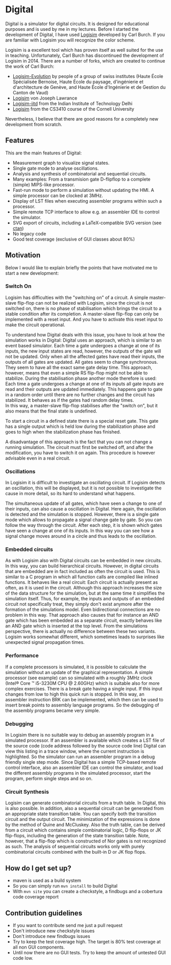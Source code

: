 # Digital #

Digital is a simulator for digital circuits. It is designed for educational purposes and
is used by me in my lectures.
Before I started the development of Digital, I have
used [Logisim](http://www.cburch.com/logisim/) developed by Carl Burch. 
If you are familiar with Logisim you will recognize the color scheme.

Logisim is a excellent tool which has proven itself as well suited for the use in teaching. 
Unfortunately, Carl Burch has discontinued the development of Logisim in 2014.
There are a number of forks, which are created to continue the work of Carl Burch:

- [Logisim-Evolution](https://github.com/reds-heig/logisim-evolution) by people of a group of swiss institutes (Haute École Spécialisée Bernoise, Haute École du paysage, d'ingénierie et d'architecture de Genève, and Haute École d'Ingénierie et de Gestion du Canton de Vaud)
- [Logisim](https://github.com/lawrancej/logisim) von Joseph Lawrance
- [Logisim-iitd](https://code.google.com/archive/p/logisim-iitd/) from the Indian Institute of Technology Delhi
- [Logisim](http://www.cs.cornell.edu/courses/cs3410/2015sp/) from the CS3410 course of the Cornell University

Nevertheless, I believe that there are good reasons for a completely new development from scratch.

## Features ##

This are the main features of Digital:

- Measurement graph to visualize signal states.
- Single gate mode to analyse oscillations.
- Analysis and synthesis of combinatorial and sequential circuits.
- Many examples: From a transmision gate D-flipflop to a complete (simple) MIPS-like processor.
- Fast-run mode to perform a simulation without updating the HMI.
  A simple processor can be clocked at 3MHz.
- Display of LST files when executing assembler programs within such a processor.
- Simple remote TCP interface to allow e.g. an assembler IDE to control the simulator.
- SVG export of circuits, including a LaTeX-compatible SVG version (see [ctan](https://www.ctan.org/tex-archive/info/svg-inkscape))
- No legacy code
- Good test coverage (exclusive of GUI classes about 80%)

## Motivation ##

Below I would like to explain briefly the points that have motivated me to start a new development:

### Switch On ###

Logisim has difficulties with the "switching on" of a circuit. A simple master-slave flip-flop
can not be realized with Logisim, since the circuit is not switched on, there is no
phase of stabilisation which brings the circuit to a stable condition after its completion.
A master-slave flip-flop can only be implemented with a reset input. And you have to activate this 
reset input to make the circuit operational.

To understand how Digital deals with this issue, you have to look at how the simulation works in Digital:
Digital uses an approach, which is similar to an event based simulator. Each time a
gate undergoes a change at one of its inputs, the new input states are read, however,
the outputs of the gate will not be updated. Only when all the affected gates have read their inputs, 
the outputs of all gates are updated. All gates seem to change synchronous. 
They seem to have all the exact same gate delay time.
This approach, however, means that even a simple RS flip-flop might not be able to stabilize.
During the stabilisation phase another mode therefore is used: Each time a
gate undergoes a change at one of its inputs all gate inputs are read and their outputs are updated
immediately. This happens gate to gate in a random order until there are no further changes and the 
circuit has stabilized. It behaves as if the gates had random delay times.  
In this way, a master-slave flip-flop stabilises after the "switch on", but it also means that the final 
state is undefined.
 
To start a circuit in a defined state there is a special reset gate.
This gate has a single output which is held low during the stabilization phase and goes to 
high when the stabilization phase has finished.

A disadvantage of this approach is the fact that you can not change a running simulation. The circuit must 
first be switched off, and after the modification, you have to switch it on again. This procedure is
however advisable even in a real circuit.

### Oscillations ###

In Logisim it is difficult to investigate an oscillating circuit. If Logisim detects an oscillation,
this will be displayed, but it is not possible to investigate the cause in more detail, so its hard to
understand what happens.

The simultaneous update of all gates, which have seen a change to one of their inputs, can also cause
a oscillation in Digital. Here again, the oscillation is detected and the simulation is stopped.
However, there is a single gate mode which allows to propagate a signal change gate by gate. So you can
follow the way through the circuit. After each step, it is shown which gates have seen a change at one 
of its inputs.
In this way you can see how a signal change moves around in a circle and thus leads to the oscillation.

### Embedded circuits ###

As with Logisim also with Digital circuits can be embedded in new circuits. In this way,
you can build hierarchical circuits. However, in digital circuits that are embedded are in fact included as often
the circuit is used. This is similar to a C program in which all
function calls are compiled like inlined functions. It behaves like a real circuit: Each circuit is actually
present as often, as it is used in the circuit. Although this approach increases the size of the data structure for the simulation,
but at the same time it simplifies the simulation itself. Thus, for example, the inputs and outputs of an 
embedded circuit not specifically treat, they simply don't exist anymore after the formation of the simulations model. 
Even bidirectional connections are no problem in this way.
That approach also causes that for instance an AND gate which has been embedded as a separate circuit, exactly
behaves like an AND gate which is inserted at the top level. 
From the simulations perspective, there is actually no difference between these two variants.
Logisim works somewhat different, which sometimes leads to surprises like unexpected signal propagation times.
 
### Performance ###

If a complete processors is simulated, it is possible to calculate the simulation without an update of the 
graphical representation.
A simple processor (see example) can so simulated with a roughly 3MHz clock (Intel® Core ™ i5-3230M CPU @ 2.60GHz) 
which is suitable also for more complex exercises.
There is a break gate having a single input. If this input changes from low to high this quick run is stopped. 
In this way, an assembler instruction BRK can be implemented, which then can be used to insert break points
to assembly language programs. So the debugging of the assembly programs became very simple.

### Debugging ###

In Logisim there is no suitable way to debug an assembly program in a simulated processor.
If an assembler is available which creates a LST file of the source code (code address followed by the source code line)
Digital can view this listing in a trace window, where the current instruction is highlighted.
So the simulator can run an assembler program in a debug friendly single step mode.
Since Digital has a simple TCP-based remote control interface, also an assembler IDE can control the simulator, 
and load the different assembly programs in the simulated processor, start the program, perform single steps 
and so on.

### Circuit Synthesis ###

Logisim can generate combinatorial circuits from a truth table. In Digital, this is also possible.
In addition, also a sequential circuit can be generated from an appropriate state transition table. 
You can specify both the transition circuit and the output circuit. The minimization of the expressions is done
by the method of Quine and McCluskey. 
Also the truth table, can be derived from a circuit which contains simple combinatorial logic, 
D flip-flops or JK flip-flops, including the generation of the state transition table. 
Note, however, that a flip-flop which is constructed of Nor gates is not recognized as such.
The analysis of sequential circuits works only with purely combinatorial
circuits combined with the built-in D or JK flop flops.

## How do I get set up? ##

* maven is used as a build system
* So you can simply run `mvn install` to build Digital 
* With `mvn site` you can create a checkstyle, a findbugs and a cobertura code coverage report

## Contribution guidelines ##

* If you want to contribute send me just a pull request
* Don't introduce new checkstyle issues
* Don't introduce new findbugs issues
* Try to keep the test coverage high. The target is 80% test coverage at all non GUI components.
* Until now there are no GUI tests. Try to keep the amount of untested GUI code low. 
